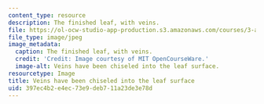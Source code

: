 ```yaml
---
content_type: resource
description: The finished leaf, with veins.
file: https://ol-ocw-studio-app-production.s3.amazonaws.com/courses/3-a04-modern-blacksmithing-and-physical-metallurgy-fall-2008/397ec4b2e4ec73e9deb711a23de3e78d_098.jpg
file_type: image/jpeg
image_metadata:
  caption: The finished leaf, with veins.
  credit: 'Credit: Image courtesy of MIT OpenCourseWare.'
  image-alt: Veins have been chiseled into the leaf surface.
resourcetype: Image
title: Veins have been chiseled into the leaf surface
uid: 397ec4b2-e4ec-73e9-deb7-11a23de3e78d
---
```

